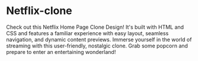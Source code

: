 # Netflix-clone
Check out this Netflix Home Page Clone Design! It's built with HTML and CSS and features a familiar experience with easy layout, seamless navigation, and dynamic content previews. Immerse yourself in the world of streaming with this user-friendly, nostalgic clone. Grab some popcorn and prepare to enter an entertaining wonderland!
